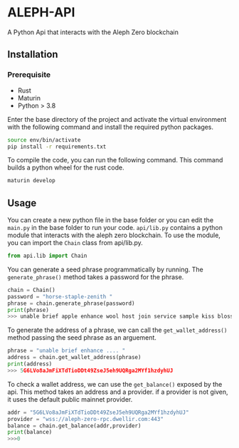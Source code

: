 


# ALEPH-API

A Python Api that interacts with the Aleph Zero blockchain


## Installation
### Prerequisite

* Rust
* Maturin
* Python > 3.8

Enter the base directory of the project and activate the virtual environment with the following command and install the required python packages.

```bash
source env/bin/activate
pip install -r requirements.txt
```

To compile the code, you can run the following command. This command builds a python wheel for the rust code.
```bash
maturin develop
```

## Usage
You can create a new python file in the base folder or you can edit the `main.py` in the base folder to run your code.
`api/lib.py` contains a python module that interacts with the aleph zero blockchain. To use the module, you can import the `Chain` class from api/lib.py. 

```python
from api.lib import Chain
```
You can generate a seed phrase programmatically by running. The ```generate_phrase()``` method takes a password for the phrase.

```python
chain = Chain()
password = "horse-staple-zenith "
phrase = chain.generate_phrase(password)
print(phrase)
>>> unable brief apple enhance wool host join service sample kiss blossom iron
```

To generate the address of a phrase, we can call the ```get_wallet_address()```  method passing the seed phrase as an arguement.
```python
phrase = "unable brief enhance .... "
address = chain.get_wallet_address(phrase)
print(address)
>>> 5G6LVo8aJmFiXTdTioDDt49ZseJ5eh9UQRga2MYf1hzdyhUJ
```
To check a wallet address, we can use the ```get_balance()``` exposed by the api. This method takes an address and a provider. if a provider is not given, it uses the default public mainnet provider.

```python
addr = "5G6LVo8aJmFiXTdTioDDt49ZseJ5eh9UQRga2MYf1hzdyhUJ"
provider = "wss://aleph-zero-rpc.dwellir.com:443"
balance = chain.get_balance(addr,provider)
print(balance)
>>>0
```